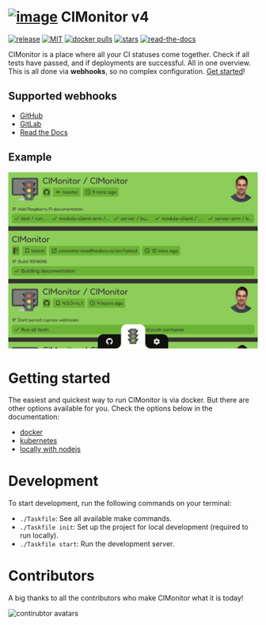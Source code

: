 # [![image](https://avatars2.githubusercontent.com/u/18479455?s=60&v=4)](https://cimonitor.readthedocs.io) CIMonitor v4

[![release](https://img.shields.io/github/release/FuturePortal/CIMonitor.svg)](https://github.com/FuturePortal/CIMonitor/releases)
[![MIT](https://img.shields.io/github/license/FuturePortal/CIMonitor.svg)](https://github.com/FuturePortal/CIMonitor/)
[![docker pulls](https://img.shields.io/docker/pulls/cimonitor/server.svg)](https://hub.docker.com/u/cimonitor/)
[![stars](https://img.shields.io/github/stars/FuturePortal/CIMonitor.svg)](https://github.com/FuturePortal/CIMonitor/stargazers)
[![read-the-docs](https://readthedocs.org/projects/cimonitor/badge/?version=latest)](https://cimonitor.readthedocs.io)

CIMonitor is a place where all your CI statuses come together. Check if all tests have passed, and if
deployments are successful. All in one overview. This is all done via **webhooks**, so no complex configuration.
[Get started](https://cimonitor.readthedocs.io/en/latest/getting-started)!

## Supported webhooks

- [GitHub](https://cimonitor.readthedocs.io/en/latest/webhook/github/)
- [GitLab](https://cimonitor.readthedocs.io/en/latest/webhook/gitlab/)
- [Read the Docs](https://cimonitor.readthedocs.io/en/latest/webhook/readthedocs/)

## Example

![Dashboard demonstration](docs/images/dashboard.gif)

# Getting started

The easiest and quickest way to run CIMonitor is via docker. But there are other options available for you. Check the
options below in the documentation:

- [docker](https://cimonitor.readthedocs.io/en/latest/run/docker/)
- [kubernetes](https://cimonitor.readthedocs.io/en/latest/run/kubernetes/)
- [locally with nodejs](https://cimonitor.readthedocs.io/en/latest/run/locally/)

# Development

To start development, run the following commands on your terminal:

- `./Taskfile`: See all available make commands.
- `./Taskfile init`: Set up the project for local development (required to run locally).
- `./Taskfile start`: Run the development server.

# Contributors

A big thanks to all the contributors who make CIMonitor what it is today!

![contirubtor avatars](https://contrib.rocks/image?repo=futureportal/cimonitor)
